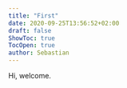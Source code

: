 ```yaml
---
title: "First"
date: 2020-09-25T13:56:52+02:00
draft: false
ShowToc: true
TocOpen: true
author: Sebastian
---
```


Hi, welcome.